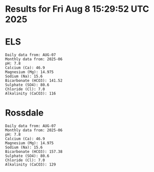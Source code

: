 # Results for Fri Aug  8 15:29:52 UTC 2025
# ELS
```
Daily data from: AUG-07
Monthly data from: 2025-06
pH: 7.8
Calcium (Ca): 46.9
Magnesium (Mg): 14.975
Sodium (Na): 15.6
Bicarbonate (HCO3): 141.52
Sulphate (SO4): 80.6
Chloride (Cl): 7.0
Alkalinity (CaCO3): 116
```
# Rossdale
```
Daily data from: AUG-07
Monthly data from: 2025-06
pH: 7.8
Calcium (Ca): 46.9
Magnesium (Mg): 14.975
Sodium (Na): 15.6
Bicarbonate (HCO3): 157.38
Sulphate (SO4): 80.6
Chloride (Cl): 7.0
Alkalinity (CaCO3): 129
```
